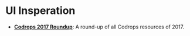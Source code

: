 # UI Insperation


+ **[Codrops 2017 Roundup](https://tympanus.net/codrops2017/)**: A round-up of all Codrops resources of 2017.
